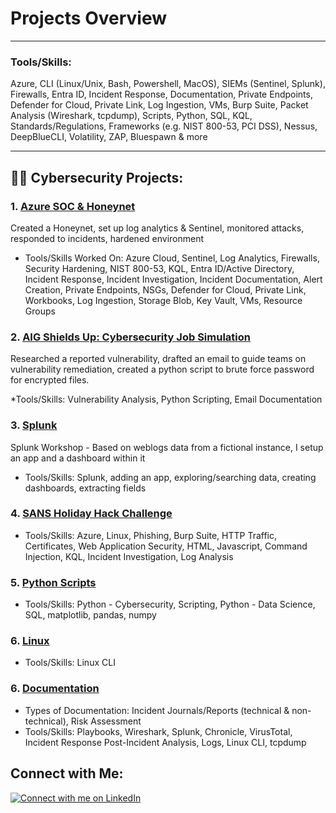 # Projects Overview

---

### Tools/Skills: 
  
Azure, CLI (Linux/Unix, Bash, Powershell, MacOS), SIEMs (Sentinel, Splunk), Firewalls, Entra ID, Incident Response, Documentation, Private Endpoints, Defender for Cloud, Private Link, Log Ingestion, VMs, Burp Suite, Packet Analysis (Wireshark, tcpdump), Scripts, Python, SQL,
KQL, Standards/Regulations, Frameworks (e.g. NIST 800-53, PCI DSS), Nessus, DeepBlueCLI, Volatility, ZAP, Bluespawn & more

---

## 👩‍💻 Cybersecurity Projects:

### 1. [Azure SOC & Honeynet](azure-soc.md)

Created a Honeynet, set up log analytics & Sentinel, monitored attacks, responded to incidents, hardened environment

* Tools/Skills Worked On: Azure Cloud, Sentinel, Log Analytics, Firewalls, Security Hardening, NIST 800-53, KQL, Entra ID/Active Directory, Incident Response, Incident Investigation, Incident Documentation, Alert Creation, Private Endpoints, NSGs, Defender for Cloud, Private Link, Workbooks, Log Ingestion, Storage Blob, Key Vault, VMs, Resource Groups

### 2. [AIG Shields Up: Cybersecurity Job Simulation](AIG-JobSimulation.md)

Researched a reported vulnerability, drafted an email to guide teams on vulnerability remediation, created a python script to brute force password for encrypted files. 

*Tools/Skills: Vulnerability Analysis, Python Scripting, Email Documentation

### 3. [Splunk](splunk.md)

Splunk Workshop - Based on weblogs data from a fictional instance, I setup an app and a dashboard within it

* Tools/Skills: Splunk, adding an app, exploring/searching data, creating dashboards, extracting fields

### 4. [SANS Holiday Hack Challenge](SANSHolidayHackChallenge.md)

* Tools/Skills: Azure, Linux, Phishing, Burp Suite, HTTP Traffic, Certificates, Web Application Security, HTML, Javascript, Command Injection, KQL, Incident Investigation, Log Analysis

### 5. [Python Scripts](python-scripts/)

* Tools/Skills: Python - Cybersecurity, Scripting, Python - Data Science, SQL, matplotlib, pandas, numpy

### 6. [Linux](linux-cli/)

* Tools/Skills: Linux CLI

### 6. [Documentation](sample-documentation/)

* Types of Documentation: Incident Journals/Reports (technical & non-technical), Risk Assessment
* Tools/Skills: Playbooks, Wireshark, Splunk, Chronicle, VirusTotal, Incident Response Post-Incident Analysis, Logs, Linux CLI, tcpdump
  
## Connect with Me:
[![Connect with me on LinkedIn](https://img.shields.io/badge/LinkedIn-Connect-blue?style=for-the-badge&logo=linkedin)](https://www.linkedin.com/in/jacinashultz/)
